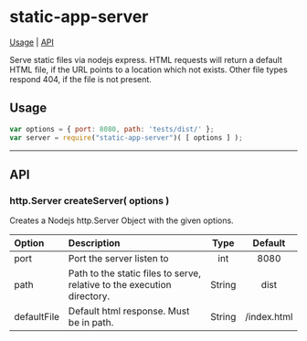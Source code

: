 # static-app-server

[Usage](#usage) | [API](#api)

Serve static files via nodejs express.
HTML requests will return a default HTML file, if the URL points to a location which not exists.
Other file types respond 404, if the file is not present.

## Usage

```javascript
var options = { port: 8080, path: 'tests/dist/' };
var server = require("static-app-server")( [ options ] );
```

---

## API

### http.Server createServer( options )

Creates a Nodejs http.Server Object with the given options.

| Option | Description | Type | Default |
|:-|:-|:-:|:-:|
| port | Port the server listen to  | int | 8080 |
| path | Path to the static files to serve, relative to the execution directory. | String | dist |
| defaultFile | Default html response. Must be in path. | String | /index.html |
